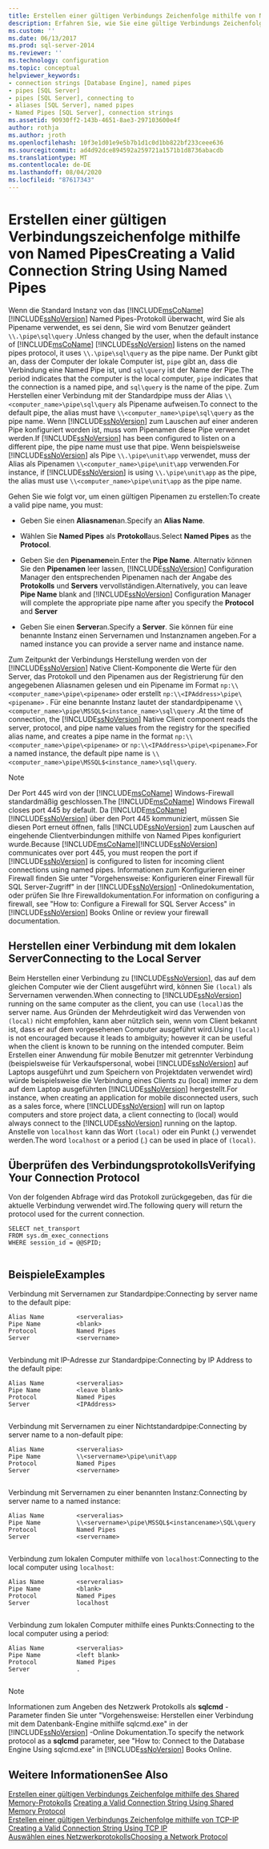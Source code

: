 ```yaml
---
title: Erstellen einer gültigen Verbindungs Zeichenfolge mithilfe von Named Pipes | Microsoft-Dokumentation
description: Erfahren Sie, wie Sie eine gültige Verbindungs Zeichenfolge erstellen, wenn Sie mit dem Named Pipes-Protokoll eine Verbindung mit einer Instanz von SQL Server herstellen. Anzeigen von Beispielen gültiger Pipenamen.
ms.custom: ''
ms.date: 06/13/2017
ms.prod: sql-server-2014
ms.reviewer: ''
ms.technology: configuration
ms.topic: conceptual
helpviewer_keywords:
- connection strings [Database Engine], named pipes
- pipes [SQL Server]
- pipes [SQL Server], connecting to
- aliases [SQL Server], named pipes
- Named Pipes [SQL Server], connection strings
ms.assetid: 90930ff2-143b-4651-8ae3-297103600e4f
author: rothja
ms.author: jroth
ms.openlocfilehash: 10f3e1d01e9e5b7b1d1c0d1bb822bf233ceee636
ms.sourcegitcommit: ad4d92dce894592a259721a1571b1d8736abacdb
ms.translationtype: MT
ms.contentlocale: de-DE
ms.lasthandoff: 08/04/2020
ms.locfileid: "87617343"
---
```

# <a name="creating-a-valid-connection-string-using-named-pipes"></a><span data-ttu-id="6b98d-104">Erstellen einer gültigen Verbindungszeichenfolge mithilfe von Named Pipes</span><span class="sxs-lookup"><span data-stu-id="6b98d-104">Creating a Valid Connection String Using Named Pipes</span></span>
  <span data-ttu-id="6b98d-105">Wenn die Standard Instanz von das [!INCLUDE[msCoName](../../includes/msconame-md.md)] [!INCLUDE[ssNoVersion](../../includes/ssnoversion-md.md)] Named Pipes-Protokoll überwacht, wird Sie als Pipename verwendet, es sei denn, Sie wird vom Benutzer geändert `\\.\pipe\sql\query` .</span><span class="sxs-lookup"><span data-stu-id="6b98d-105">Unless changed by the user, when the default instance of [!INCLUDE[msCoName](../../includes/msconame-md.md)] [!INCLUDE[ssNoVersion](../../includes/ssnoversion-md.md)] listens on the named pipes protocol, it uses `\\.\pipe\sql\query` as the pipe name.</span></span> <span data-ttu-id="6b98d-106">Der Punkt gibt an, dass der Computer der lokale Computer ist, `pipe` gibt an, dass die Verbindung eine Named Pipe ist, und `sql\query` ist der Name der Pipe.</span><span class="sxs-lookup"><span data-stu-id="6b98d-106">The period indicates that the computer is the local computer, `pipe` indicates that the connection is a named pipe, and `sql\query` is the name of the pipe.</span></span> <span data-ttu-id="6b98d-107">Zum Herstellen einer Verbindung mit der Standardpipe muss der Alias `\\<computer_name>\pipe\sql\query` als Pipename aufweisen.</span><span class="sxs-lookup"><span data-stu-id="6b98d-107">To connect to the default pipe, the alias must have `\\<computer_name>\pipe\sql\query` as the pipe name.</span></span> <span data-ttu-id="6b98d-108">Wenn [!INCLUDE[ssNoVersion](../../includes/ssnoversion-md.md)] zum Lauschen auf einer anderen Pipe konfiguriert worden ist, muss vom Pipenamen diese Pipe verwendet werden.</span><span class="sxs-lookup"><span data-stu-id="6b98d-108">If [!INCLUDE[ssNoVersion](../../includes/ssnoversion-md.md)] has been configured to listen on a different pipe, the pipe name must use that pipe.</span></span> <span data-ttu-id="6b98d-109">Wenn beispielsweise [!INCLUDE[ssNoVersion](../../includes/ssnoversion-md.md)] als Pipe `\\.\pipe\unit\app` verwendet, muss der Alias als Pipenamen `\\<computer_name>\pipe\unit\app` verwenden.</span><span class="sxs-lookup"><span data-stu-id="6b98d-109">For instance, if [!INCLUDE[ssNoVersion](../../includes/ssnoversion-md.md)] is using `\\.\pipe\unit\app` as the pipe, the alias must use `\\<computer_name>\pipe\unit\app` as the pipe name.</span></span>  
  
 <span data-ttu-id="6b98d-110">Gehen Sie wie folgt vor, um einen gültigen Pipenamen zu erstellen:</span><span class="sxs-lookup"><span data-stu-id="6b98d-110">To create a valid pipe name, you must:</span></span>  
  
-   <span data-ttu-id="6b98d-111">Geben Sie einen **Aliasnamen**an.</span><span class="sxs-lookup"><span data-stu-id="6b98d-111">Specify an **Alias Name**.</span></span>  
  
-   <span data-ttu-id="6b98d-112">Wählen Sie **Named Pipes** als **Protokoll**aus.</span><span class="sxs-lookup"><span data-stu-id="6b98d-112">Select **Named Pipes** as the **Protocol**.</span></span>  
  
-   <span data-ttu-id="6b98d-113">Geben Sie den **Pipenamen**ein.</span><span class="sxs-lookup"><span data-stu-id="6b98d-113">Enter the **Pipe Name**.</span></span> <span data-ttu-id="6b98d-114">Alternativ können Sie den **Pipenamen** leer lassen, [!INCLUDE[ssNoVersion](../../includes/ssnoversion-md.md)] Configuration Manager den entsprechenden Pipenamen nach der Angabe des **Protokolls** und **Servers** vervollständigen.</span><span class="sxs-lookup"><span data-stu-id="6b98d-114">Alternatively, you can leave **Pipe Name** blank and [!INCLUDE[ssNoVersion](../../includes/ssnoversion-md.md)] Configuration Manager will complete the appropriate pipe name after you specify the **Protocol** and **Server**</span></span>  
  
-   <span data-ttu-id="6b98d-115">Geben Sie einen **Server**an.</span><span class="sxs-lookup"><span data-stu-id="6b98d-115">Specify a **Server**.</span></span> <span data-ttu-id="6b98d-116">Sie können für eine benannte Instanz einen Servernamen und Instanznamen angeben.</span><span class="sxs-lookup"><span data-stu-id="6b98d-116">For a named instance you can provide a server name and instance name.</span></span>  
  
 <span data-ttu-id="6b98d-117">Zum Zeitpunkt der Verbindungs Herstellung werden von der [!INCLUDE[ssNoVersion](../../includes/ssnoversion-md.md)] Native Client-Komponente die Werte für den Server, das Protokoll und den Pipenamen aus der Registrierung für den angegebenen Aliasnamen gelesen und ein Pipename im Format `np:\\<computer_name>\pipe\<pipename>` oder erstellt `np:\\<IPAddress>\pipe\<pipename>` . Für eine benannte Instanz lautet der standardpipename `\\<computer_name>\pipe\MSSQL$<instance_name>\sql\query` .</span><span class="sxs-lookup"><span data-stu-id="6b98d-117">At the time of connection, the [!INCLUDE[ssNoVersion](../../includes/ssnoversion-md.md)] Native Client component reads the server, protocol, and pipe name values from the registry for the specified alias name, and creates a pipe name in the format `np:\\<computer_name>\pipe\<pipename>` or `np:\\<IPAddress>\pipe\<pipename>`.For a named instance, the default pipe name is `\\<computer_name>\pipe\MSSQL$<instance_name>\sql\query`.</span></span>  
  
> [!NOTE]  
>  <span data-ttu-id="6b98d-118">Der Port 445 wird von der [!INCLUDE[msCoName](../../includes/msconame-md.md)] Windows-Firewall standardmäßig geschlossen.</span><span class="sxs-lookup"><span data-stu-id="6b98d-118">The [!INCLUDE[msCoName](../../includes/msconame-md.md)] Windows Firewall closes port 445 by default.</span></span> <span data-ttu-id="6b98d-119">Da [!INCLUDE[msCoName](../../includes/msconame-md.md)][!INCLUDE[ssNoVersion](../../includes/ssnoversion-md.md)] über den Port 445 kommuniziert, müssen Sie diesen Port erneut öffnen, falls [!INCLUDE[ssNoVersion](../../includes/ssnoversion-md.md)] zum Lauschen auf eingehende Clientverbindungen mithilfe von Named Pipes konfiguriert wurde.</span><span class="sxs-lookup"><span data-stu-id="6b98d-119">Because [!INCLUDE[msCoName](../../includes/msconame-md.md)][!INCLUDE[ssNoVersion](../../includes/ssnoversion-md.md)] communicates over port 445, you must reopen the port if [!INCLUDE[ssNoVersion](../../includes/ssnoversion-md.md)] is configured to listen for incoming client connections using named pipes.</span></span> <span data-ttu-id="6b98d-120">Informationen zum Konfigurieren einer Firewall finden Sie unter "Vorgehensweise: Konfigurieren einer Firewall für SQL Server-Zugriff" in der [!INCLUDE[ssNoVersion](../../includes/ssnoversion-md.md)] -Onlinedokumentation, oder prüfen Sie Ihre Firewalldokumentation.</span><span class="sxs-lookup"><span data-stu-id="6b98d-120">For information on configuring a firewall, see "How to: Configure a Firewall for SQL Server Access" in [!INCLUDE[ssNoVersion](../../includes/ssnoversion-md.md)] Books Online or review your firewall documentation.</span></span>  
  
## <a name="connecting-to-the-local-server"></a><span data-ttu-id="6b98d-121">Herstellen einer Verbindung mit dem lokalen Server</span><span class="sxs-lookup"><span data-stu-id="6b98d-121">Connecting to the Local Server</span></span>  
 <span data-ttu-id="6b98d-122">Beim Herstellen einer Verbindung zu [!INCLUDE[ssNoVersion](../../includes/ssnoversion-md.md)], das auf dem gleichen Computer wie der Client ausgeführt wird, können Sie `(local)` als Servernamen verwenden.</span><span class="sxs-lookup"><span data-stu-id="6b98d-122">When connecting to [!INCLUDE[ssNoVersion](../../includes/ssnoversion-md.md)] running on the same computer as the client, you can use `(local)`as the server name.</span></span> <span data-ttu-id="6b98d-123">Aus Gründen der Mehrdeutigkeit wird das Verwenden von `(local)` nicht empfohlen, kann aber nützlich sein, wenn vom Client bekannt ist, dass er auf dem vorgesehenen Computer ausgeführt wird.</span><span class="sxs-lookup"><span data-stu-id="6b98d-123">Using `(local)` is not encouraged because it leads to ambiguity; however it can be useful when the client is known to be running on the intended computer.</span></span> <span data-ttu-id="6b98d-124">Beim Erstellen einer Anwendung für mobile Benutzer mit getrennter Verbindung (beispielsweise für Verkaufspersonal, wobei [!INCLUDE[ssNoVersion](../../includes/ssnoversion-md.md)] auf Laptops ausgeführt und zum Speichern von Projektdaten verwendet wird) würde beispielsweise die Verbindung eines Clients zu (local) immer zu dem auf dem Laptop ausgeführten [!INCLUDE[ssNoVersion](../../includes/ssnoversion-md.md)] hergestellt.</span><span class="sxs-lookup"><span data-stu-id="6b98d-124">For instance, when creating an application for mobile disconnected users, such as a sales force, where [!INCLUDE[ssNoVersion](../../includes/ssnoversion-md.md)] will run on laptop computers and store project data, a client connecting to (local) would always connect to the [!INCLUDE[ssNoVersion](../../includes/ssnoversion-md.md)] running on the laptop.</span></span> <span data-ttu-id="6b98d-125">Anstelle von `localhost` kann das Wort `(local)` oder ein Punkt (.) verwendet werden.</span><span class="sxs-lookup"><span data-stu-id="6b98d-125">The word `localhost` or a period (.) can be used in place of `(local)`.</span></span>  
  
## <a name="verifying-your-connection-protocol"></a><span data-ttu-id="6b98d-126">Überprüfen des Verbindungsprotokolls</span><span class="sxs-lookup"><span data-stu-id="6b98d-126">Verifying Your Connection Protocol</span></span>  
 <span data-ttu-id="6b98d-127">Von der folgenden Abfrage wird das Protokoll zurückgegeben, das für die aktuelle Verbindung verwendet wird.</span><span class="sxs-lookup"><span data-stu-id="6b98d-127">The following query will return the protocol used for the current connection.</span></span>  
  
```  
SELECT net_transport   
FROM sys.dm_exec_connections   
WHERE session_id = @@SPID;  
  
```  
  
## <a name="examples"></a><span data-ttu-id="6b98d-128">Beispiele</span><span class="sxs-lookup"><span data-stu-id="6b98d-128">Examples</span></span>  
 <span data-ttu-id="6b98d-129">Verbindung mit Servernamen zur Standardpipe:</span><span class="sxs-lookup"><span data-stu-id="6b98d-129">Connecting by server name to the default pipe:</span></span>  
  
```  
Alias Name         <serveralias>  
Pipe Name          <blank>  
Protocol           Named Pipes  
Server             <servername>  
  
```  
  
 <span data-ttu-id="6b98d-130">Verbindung mit IP-Adresse zur Standardpipe:</span><span class="sxs-lookup"><span data-stu-id="6b98d-130">Connecting by IP Address to the default pipe:</span></span>  
  
```  
Alias Name         <serveralias>  
Pipe Name          <leave blank>  
Protocol           Named Pipes  
Server             <IPAddress>  
  
```  
  
 <span data-ttu-id="6b98d-131">Verbindung mit Servernamen zu einer Nichtstandardpipe:</span><span class="sxs-lookup"><span data-stu-id="6b98d-131">Connecting by server name to a non-default pipe:</span></span>  
  
```  
Alias Name         <serveralias>  
Pipe Name          \\<servername>\pipe\unit\app  
Protocol           Named Pipes  
Server             <servername>  
  
```  
  
 <span data-ttu-id="6b98d-132">Verbindung mit Servernamen zu einer benannten Instanz:</span><span class="sxs-lookup"><span data-stu-id="6b98d-132">Connecting by server name to a named instance:</span></span>  
  
```  
Alias Name         <serveralias>  
Pipe Name          \\<servername>\pipe\MSSQL$<instancename>\SQL\query  
Protocol           Named Pipes  
Server             <servername>  
  
```  
  
 <span data-ttu-id="6b98d-133">Verbindung zum lokalen Computer mithilfe von `localhost`:</span><span class="sxs-lookup"><span data-stu-id="6b98d-133">Connecting to the local computer using `localhost`:</span></span>  
  
```  
Alias Name         <serveralias>  
Pipe Name          <blank>  
Protocol           Named Pipes  
Server             localhost  
  
```  
  
 <span data-ttu-id="6b98d-134">Verbindung zum lokalen Computer mithilfe eines Punkts:</span><span class="sxs-lookup"><span data-stu-id="6b98d-134">Connecting to the local computer using a period:</span></span>  
  
```  
Alias Name         <serveralias>  
Pipe Name          <left blank>  
Protocol           Named Pipes  
Server             .  
  
```  
  
> [!NOTE]  
>  <span data-ttu-id="6b98d-135">Informationen zum Angeben des Netzwerk Protokolls als **sqlcmd** -Parameter finden Sie unter "Vorgehensweise: Herstellen einer Verbindung mit dem Datenbank-Engine mithilfe sqlcmd.exe" in der [!INCLUDE[ssNoVersion](../../includes/ssnoversion-md.md)] -Online Dokumentation.</span><span class="sxs-lookup"><span data-stu-id="6b98d-135">To specify the network protocol as a **sqlcmd** parameter, see "How to: Connect to the Database Engine Using sqlcmd.exe" in [!INCLUDE[ssNoVersion](../../includes/ssnoversion-md.md)] Books Online.</span></span>  
  
## <a name="see-also"></a><span data-ttu-id="6b98d-136">Weitere Informationen</span><span class="sxs-lookup"><span data-stu-id="6b98d-136">See Also</span></span>  
 <span data-ttu-id="6b98d-137">[Erstellen einer gültigen Verbindungs Zeichenfolge mithilfe des Shared Memory-Protokolls](../../../2014/tools/configuration-manager/creating-a-valid-connection-string-using-shared-memory-protocol.md) </span><span class="sxs-lookup"><span data-stu-id="6b98d-137">[Creating a Valid Connection String Using Shared Memory Protocol](../../../2014/tools/configuration-manager/creating-a-valid-connection-string-using-shared-memory-protocol.md) </span></span>  
 <span data-ttu-id="6b98d-138">[Erstellen einer gültigen Verbindungs Zeichenfolge mithilfe von TCP-IP](../../../2014/tools/configuration-manager/creating-a-valid-connection-string-using-tcp-ip.md) </span><span class="sxs-lookup"><span data-stu-id="6b98d-138">[Creating a Valid Connection String Using TCP IP](../../../2014/tools/configuration-manager/creating-a-valid-connection-string-using-tcp-ip.md) </span></span>  
 [<span data-ttu-id="6b98d-139">Auswählen eines Netzwerkprotokolls</span><span class="sxs-lookup"><span data-stu-id="6b98d-139">Choosing a Network Protocol</span></span>](../../../2014/tools/configuration-manager/choosing-a-network-protocol.md)  
  
  
